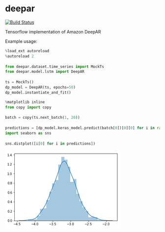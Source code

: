 # deepar

[![Build Status](https://travis-ci.com/arrigonialberto86/deepar.svg?branch=master)](https://travis-ci.com/arrigonialberto86/deepar)

Tensorflow implementation of Amazon DeepAR

Example usage:

```python
%load_ext autoreload
%autoreload 2

from deepar.dataset.time_series import MockTs
from deepar.model.lstm import DeepAR

ts = MockTs()
dp_model = DeepAR(ts, epochs=50)
dp_model.instantiate_and_fit()
```
```python
%matplotlib inline
from copy import copy

batch = copy(ts.next_batch(1, 20))

predictions = [dp_model.keras_model.predict(batch[0])[0][0] for i in range(1000)]
import seaborn as sns

sns.distplot([i[0] for i in predictions])
```
![Image of gaussian](imgs/gaussian.png)
